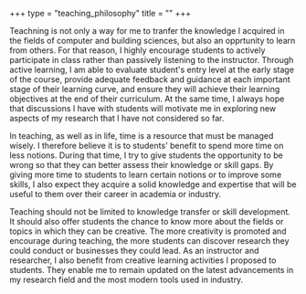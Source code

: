 +++
type = "teaching_philosophy"
title = ""
+++

Teachning is not only a way for me to tranfer the knowledge I acquired in the fields of computer and building sciences, but also an opprtunity to learn from others. For that reason, I highly encourage students to actively participate in class rather than passively listening to the instructor. Through active learning, I am able to evaluate student's entry level at the early stage of the course, provide adequate feedback and guidance at each important stage of their learning curve, and ensure they will achieve their learning objectives at the end of their curriculum. At the same time, I always hope that discussions I have with students will motivate me in exploring new aspects of my research that I have not considered so far.

In teaching, as well as in life, time is a resource that must be managed wisely. I therefore believe it is to students' benefit to spend more time on less notions. During that time, I try to give students the opportunity to be wrong so that they can better assess their knowledge or skill gaps. By giving more time to students to learn certain notions or to improve some skills, I also expect they acquire a solid knowledge and expertise that will be useful to them over their career in academia or industry.

Teaching should not be limited to knowledge transfer or skill development. It should also offer students the chance to know more about the fields or topics in which they can be creative. The more creativity is promoted and encourage during teaching, the more students can discover research they could conduct or businesses they could lead. As an instructor and researcher, I also benefit from creative learning activities I proposed to students. They enable me to remain updated on the latest advancements in my research field and the most modern tools used in industry.



